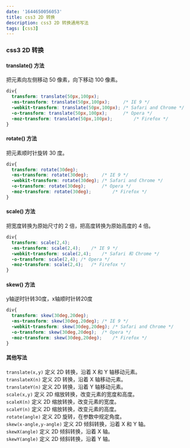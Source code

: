 ```yaml
---
date: '1644650056053'
title: css3 2D 转换
description: css3 2D 转换通用写法
tags: [css3]
---
```

### css3 2D 转换
#### translate() 方法
把元素向左侧移动 50 像素，向下移动 100 像素。
```css
div{
  transform: translate(50px,100px);
  -ms-transform: translate(50px,100px);		/* IE 9 */
  -webkit-transform: translate(50px,100px);	/* Safari and Chrome */
  -o-transform: translate(50px,100px);		/* Opera */
  -moz-transform: translate(50px,100px);		/* Firefox */
}
```
#### rotate() 方法
把元素顺时针旋转 30 度。
```css
div{
  transform: rotate(30deg);
  -ms-transform: rotate(30deg);		/* IE 9 */
  -webkit-transform: rotate(30deg);	/* Safari and Chrome */
  -o-transform: rotate(30deg);		/* Opera */
  -moz-transform: rotate(30deg);		/* Firefox */
}
```
#### scale() 方法
把宽度转换为原始尺寸的 2 倍，把高度转换为原始高度的 4 倍。
```css
div{
  transform: scale(2,4);
  -ms-transform: scale(2,4);	/* IE 9 */
  -webkit-transform: scale(2,4);	/* Safari 和 Chrome */
  -o-transform: scale(2,4);	/* Opera */
  -moz-transform: scale(2,4);	/* Firefox */
}
```
#### skew() 方法
y轴逆时针转30度，x轴顺时针转20度
```css
div{
  transform: skew(30deg,20deg);
  -ms-transform: skew(30deg,20deg);	/* IE 9 */
  -webkit-transform: skew(30deg,20deg);	/* Safari and Chrome */
  -o-transform: skew(30deg,20deg);	/* Opera */
  -moz-transform: skew(30deg,20deg);	/* Firefox */
}
```
#### 其他写法
`translate(x,y)`	定义 2D 转换，沿着 X 和 Y 轴移动元素。  
`translateX(n)`	定义 2D 转换，沿着 X 轴移动元素。  
`translateY(n)`	定义 2D 转换，沿着 Y 轴移动元素。  
`scale(x,y)`	定义 2D 缩放转换，改变元素的宽度和高度。  
`scaleX(n)`	定义 2D 缩放转换，改变元素的宽度。  
`scaleY(n)`	定义 2D 缩放转换，改变元素的高度。  
`rotate(angle)`	定义 2D 旋转，在参数中规定角度。  
`skew(x-angle,y-angle)`	定义 2D 倾斜转换，沿着 X 和 Y 轴。  
`skewX(angle)`	定义 2D 倾斜转换，沿着 X 轴。  
`skewY(angle)`	定义 2D 倾斜转换，沿着 Y 轴。
